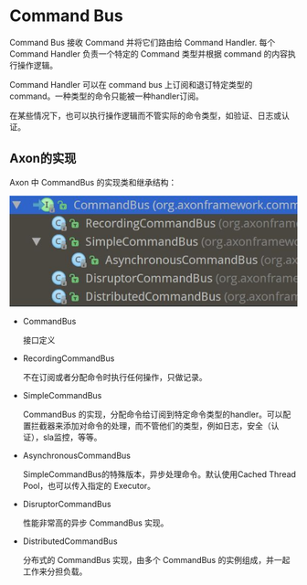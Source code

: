 # Command Bus

Command Bus 接收 Command 并将它们路由给 Command Handler. 每个 Command Handler 负责一个特定的 Command 类型并根据 command 的内容执行操作逻辑。

Command Handler 可以在 command bus 上订阅和退订特定类型的command。一种类型的命令只能被一种handler订阅。

在某些情况下，也可以执行操作逻辑而不管实际的命令类型，如验证、日志或认证。

## Axon的实现

Axon 中 CommandBus 的实现类和继承结构：

![](images/command-bus-hierarchy.jpg)


- CommandBus

	接口定义

- RecordingCommandBus

    不在订阅或者分配命令时执行任何操作，只做记录。

- SimpleCommandBus

	CommandBus 的实现，分配命令给订阅到特定命令类型的handler。可以配置拦截器来添加对命令的处理，而不管他们的类型，例如日志，安全（认证），sla监控，等等。

- AsynchronousCommandBus

	SimpleCommandBus的特殊版本，异步处理命令。默认使用Cached Thread Pool，也可以传入指定的 Executor。

- DisruptorCommandBus

	性能非常高的异步 CommandBus 实现。

- DistributedCommandBus

	分布式的 CommandBus 实现，由多个 CommandBus 的实例组成，并一起工作来分担负载。





